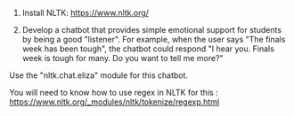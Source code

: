 1. Install NLTK: https://www.nltk.org/

2. Develop a chatbot that provides simple emotional support for students by being a good "listener". For example, when the user says "The finals week has been tough", the chatbot could respond "I hear you. Finals week is tough for many. Do you want to tell me more?"  

Use the "nltk.chat.eliza" module for this chatbot.

You will need to know how to use regex in NLTK for this : https://www.nltk.org/_modules/nltk/tokenize/regexp.html

